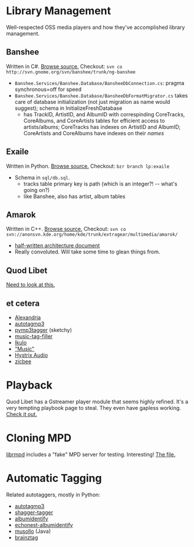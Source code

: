 # Library Management #

Well-respected OSS media players and how they've accomplished library management.

## Banshee ##

Written in C#. [Browse source.](http://svn.gnome.org/svn/banshee/trunk/ng-banshee) Checkout: `svn co http://svn.gnome.org/svn/banshee/trunk/ng-banshee`

  * `Banshee.Services/Banshee.Database/BansheeDbConnection.cs`: pragma synchronous=off for speed
  * `Banshee.Services/Banshee.Database/BansheeDbFormatMigrator.cs` takes care of database initialization (not just migration as name would suggest); schema in InitializeFreshDatabase
    * has TrackID, ArtistID, and AlbumID with correspinding CoreTracks, CoreAlbums, and CoreArtists tables for efficient access to artists/albums; CoreTracks has indexes on ArtistID and AlbumID; CoreArtists and CoreAlbums have indexes on their _names_

## Exaile ##

Written in Python. [Browse source.](http://bazaar.launchpad.net/~exaile-devel/exaile/main/files) Checkout: `bzr branch lp:exaile`

  * Schema in `sql/db.sql`.
    * tracks table primary key is path (which is an integer?! -- what's going on?)
    * like Banshee, also has artist, album tables

## Amarok ##

Written in C++. [Browse source.](http://websvn.kde.org/trunk/extragear/multimedia/amarok/src/collection/) Checkout: `svn co svn://anonsvn.kde.org/home/kde/trunk/extragear/multimedia/amarok/`

  * [half-written architecture document](http://amarok.kde.org/wiki/Development/Architecture)
  * Really convoluted. Will take some time to glean things from.

## Quod Libet ##

[Need to look at this.](http://code.google.com/p/quodlibet/)

## et cetera ##

  * [Alexandria](http://code.google.com/p/alexandrialibrary/)
  * [autotagmp3](http://code.google.com/p/autotagmp3/source/browse/trunk/AutoTag.py)
  * [pymp3tagger](http://bitbucket.org/dyoung418/pymp3tagger/overview/) (sketchy)
  * [music-tag-filler](http://github.com/peo3/music-tag-filler/tree/master)
  * [Ikulo](http://bitbucket.org/hangy/ikulo/overview/)
  * ["Music"](http://bitbucket.org/careytilden/music/overview/)
  * [Hystrix Audio](http://hystrixaudio.sourceforge.net/)
  * [zicbee](http://zicbee.gnux.info/)

# Playback #

Quod Libet has a Gstreamer player module that seems highly refined. It's a very tempting playbook page to steal. They even have gapless working. [Check it out.](http://code.google.com/p/quodlibet/issues/detail?id=49)

# Cloning MPD #

[librmpd](http://librmpd.rubyforge.org/) includes a "fake" MPD server for testing. Interesting! [The file.](http://librmpd.rubyforge.org/svn/trunk/lib/mpdserver.rb)

# Automatic Tagging #

Related autotaggers, mostly in Python:
  * [autotagmp3](http://code.google.com/p/autotagmp3/)
  * [shagger-tagger](http://code.google.com/p/shagger-tagger/)
  * [albumidentify](http://github.com/scottr/albumidentify)
  * [echonest-albumidentify](http://github.com/alastair/echonest-albumidentify)
  * [musollo](http://code.google.com/p/musollo-audio-tagger/) (Java)
  * [brainztag](http://github.com/robinst/brainztag/commits/master)
